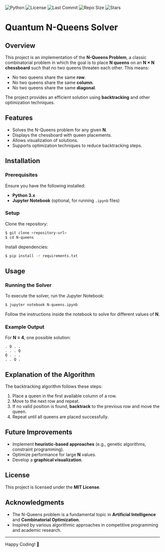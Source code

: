 ![Python](https://img.shields.io/badge/python-3.8%2B-blue)
![License](https://img.shields.io/badge/license-MIT-green)
![Last Commit](https://img.shields.io/github/last-commit/Deepthi2225/Quantum-N-Queens)
![Repo Size](https://img.shields.io/github/repo-size/Deepthi2225/Quantum-N-Queens)
![Stars](https://img.shields.io/github/stars/Deepthi2225/Quantum-N-Queens?style=social)

# Quantum N-Queens Solver

## Overview
This project is an implementation of the **N-Queens Problem**, a classic combinatorial problem in which the goal is to place **N queens** on an **N × N chessboard** such that no two queens threaten each other. This means:

- No two queens share the same **row**.
- No two queens share the same **column**.
- No two queens share the same **diagonal**.

The project provides an efficient solution using **backtracking** and other optimization techniques.

## Features
- Solves the N-Queens problem for any given **N**.
- Displays the chessboard with queen placements.
- Allows visualization of solutions.
- Supports optimization techniques to reduce backtracking steps.

## Installation
### Prerequisites
Ensure you have the following installed:
- **Python 3.x**
- **Jupyter Notebook** (optional, for running `.ipynb` files)

### Setup
Clone the repository:
```sh
$ git clone <repository-url>
$ cd N-queens
```

Install dependencies:
```sh
$ pip install -r requirements.txt
```

## Usage
### Running the Solver
To execute the solver, run the Jupyter Notebook:
```sh
$ jupyter notebook N-queens.ipynb
```
Follow the instructions inside the notebook to solve for different values of **N**.

### Example Output
For **N = 4**, one possible solution:
```
. Q . .
. . . Q
Q . . .
. . Q .
```

## Explanation of the Algorithm
The backtracking algorithm follows these steps:
1. Place a queen in the first available column of a row.
2. Move to the next row and repeat.
3. If no valid position is found, **backtrack** to the previous row and move the queen.
4. Repeat until all queens are placed successfully.

## Future Improvements
- Implement **heuristic-based approaches** (e.g., genetic algorithms, constraint programming).
- Optimize performance for large **N** values.
- Develop a **graphical visualization**.

## License
This project is licensed under the **MIT License**.

## Acknowledgments
- The N-Queens problem is a fundamental topic in **Artificial Intelligence** and **Combinatorial Optimization**.
- Inspired by various algorithmic approaches in competitive programming and academic research.

---

Happy Coding! 🚀
